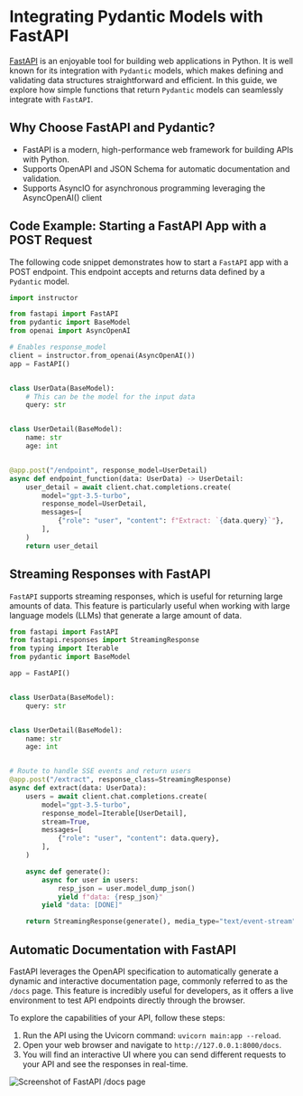 # Integrating Pydantic Models with FastAPI

[FastAPI](https://fastapi.tiangolo.com/) is an enjoyable tool for building web applications in Python. It is well known for its integration with `Pydantic` models, which makes defining and validating data structures straightforward and efficient. In this guide, we explore how simple functions that return `Pydantic` models can seamlessly integrate with `FastAPI`.

## Why Choose FastAPI and Pydantic?

- FastAPI is a modern, high-performance web framework for building APIs with Python.
- Supports OpenAPI and JSON Schema for automatic documentation and validation.
- Supports AsyncIO for asynchronous programming leveraging the AsyncOpenAI() client

## Code Example: Starting a FastAPI App with a POST Request

The following code snippet demonstrates how to start a `FastAPI` app with a POST endpoint. This endpoint accepts and returns data defined by a `Pydantic` model.

```python
import instructor

from fastapi import FastAPI
from pydantic import BaseModel
from openai import AsyncOpenAI

# Enables response_model
client = instructor.from_openai(AsyncOpenAI())
app = FastAPI()


class UserData(BaseModel):
    # This can be the model for the input data
    query: str


class UserDetail(BaseModel):
    name: str
    age: int


@app.post("/endpoint", response_model=UserDetail)
async def endpoint_function(data: UserData) -> UserDetail:
    user_detail = await client.chat.completions.create(
        model="gpt-3.5-turbo",
        response_model=UserDetail,
        messages=[
            {"role": "user", "content": f"Extract: `{data.query}`"},
        ],
    )
    return user_detail
```

## Streaming Responses with FastAPI

`FastAPI` supports streaming responses, which is useful for returning large amounts of data. This feature is particularly useful when working with large language models (LLMs) that generate a large amount of data.

```python hl_lines="6-7"
from fastapi import FastAPI
from fastapi.responses import StreamingResponse
from typing import Iterable
from pydantic import BaseModel

app = FastAPI()


class UserData(BaseModel):
    query: str


class UserDetail(BaseModel):
    name: str
    age: int


# Route to handle SSE events and return users
@app.post("/extract", response_class=StreamingResponse)
async def extract(data: UserData):
    users = await client.chat.completions.create(
        model="gpt-3.5-turbo",
        response_model=Iterable[UserDetail],
        stream=True,
        messages=[
            {"role": "user", "content": data.query},
        ],
    )

    async def generate():
        async for user in users:
            resp_json = user.model_dump_json()
            yield f"data: {resp_json}"
        yield "data: [DONE]"

    return StreamingResponse(generate(), media_type="text/event-stream")
```

## Automatic Documentation with FastAPI

FastAPI leverages the OpenAPI specification to automatically generate a dynamic and interactive documentation page, commonly referred to as the `/docs` page. This feature is incredibly useful for developers, as it offers a live environment to test API endpoints directly through the browser.

To explore the capabilities of your API, follow these steps:

1. Run the API using the Uvicorn command: `uvicorn main:app --reload`.
2. Open your web browser and navigate to `http://127.0.0.1:8000/docs`.
3. You will find an interactive UI where you can send different requests to your API and see the responses in real-time.

![Screenshot of FastAPI /docs page](response.png)

